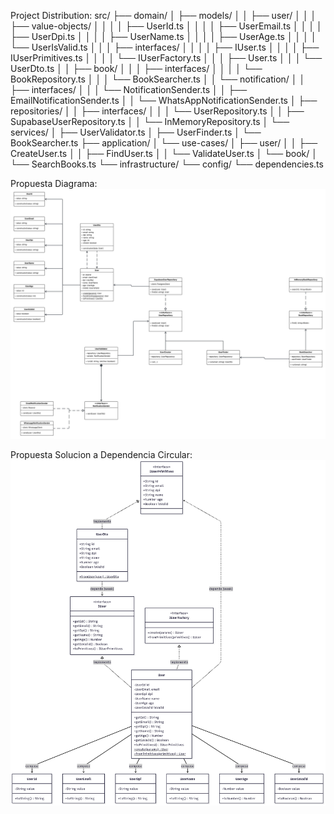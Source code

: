 Project Distribution:
src/
├── domain/
│   ├── models/
│   │   ├── user/
│   │   │   ├── value-objects/
│   │   │   │   ├── UserId.ts
│   │   │   │   ├── UserEmail.ts
│   │   │   │   ├── UserDpi.ts
│   │   │   │   ├── UserName.ts
│   │   │   │   ├── UserAge.ts
│   │   │   │   └── UserIsValid.ts
│   │   │   ├── interfaces/
│   │   │   │   ├── IUser.ts
│   │   │   │   ├── IUserPrimitives.ts
│   │   │   │   └── IUserFactory.ts
│   │   │   ├── User.ts
│   │   │   └── UserDto.ts
│   │   ├── book/
│   │   │   ├── interfaces/
│   │   │   │   └── BookRepository.ts
│   │   │   └── BookSearcher.ts
│   │   └── notification/
│   │       ├── interfaces/
│   │       │   └── NotificationSender.ts
│   │       ├── EmailNotificationSender.ts
│   │       └── WhatsAppNotificationSender.ts
│   ├── repositories/
│   │   ├── interfaces/
│   │   │   └── UserRepository.ts
│   │   ├── SupabaseUserRepository.ts
│   │   └── InMemoryRepository.ts
│   └── services/
│       ├── UserValidator.ts
│       ├── UserFinder.ts
│       └── BookSearcher.ts
├── application/
│   └── use-cases/
│       ├── user/
│       │   ├── CreateUser.ts
│       │   ├── FindUser.ts
│       │   └── ValidateUser.ts
│       └── book/
│           └── SearchBooks.ts
└── infrastructure/
    └── config/
        └── dependencies.ts

Propuesta Diagrama:
![alt text](src/img/propuesta_diagrama.jpeg)

Propuesta Solucion a Dependencia Circular:
![alt text](src/img/solucion_dependencia_circular.png)